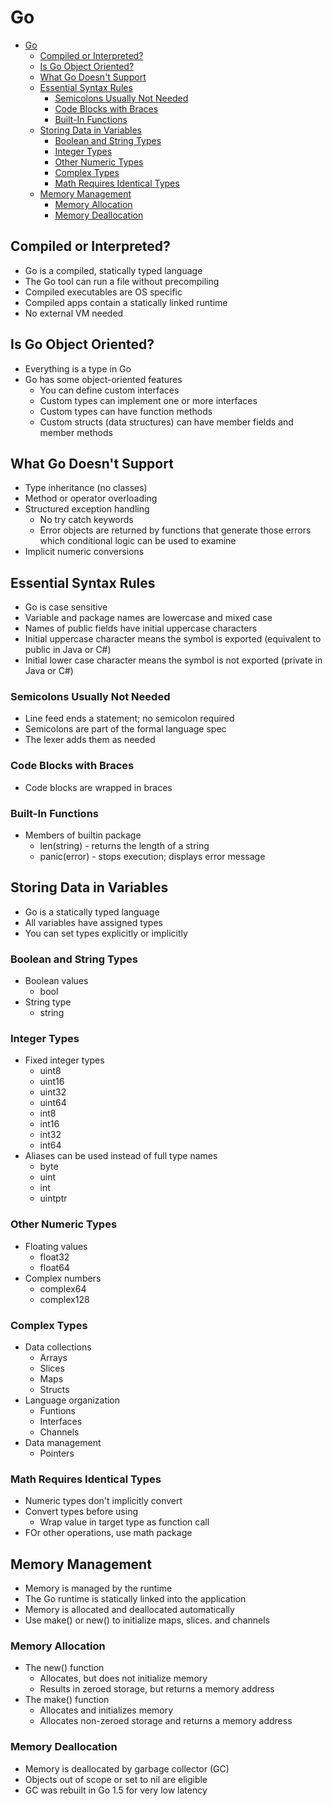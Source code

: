 # Go

- [Go](#go)
  - [Compiled or Interpreted?](#compiled-or-interpreted)
  - [Is Go Object Oriented?](#is-go-object-oriented)
  - [What Go Doesn't Support](#what-go-doesnt-support)
  - [Essential Syntax Rules](#essential-syntax-rules)
    - [Semicolons Usually Not Needed](#semicolons-usually-not-needed)
    - [Code Blocks with Braces](#code-blocks-with-braces)
    - [Built-In Functions](#built-in-functions)
  - [Storing Data in Variables](#storing-data-in-variables)
    - [Boolean and String Types](#boolean-and-string-types)
    - [Integer Types](#integer-types)
    - [Other Numeric Types](#other-numeric-types)
    - [Complex Types](#complex-types)
    - [Math Requires Identical Types](#math-requires-identical-types)
  - [Memory Management](#memory-management)
    - [Memory Allocation](#memory-allocation)
    - [Memory Deallocation](#memory-deallocation)

## Compiled or Interpreted?

- Go is a compiled, statically typed language
- The Go tool can run a file without precompiling
- Compiled executables are OS specific
- Compiled apps contain a statically linked runtime
- No external VM needed

## Is Go Object Oriented?

- Everything is a type in Go
- Go has some object-oriented features
  - You can define custom interfaces
  - Custom types can implement one or more interfaces
  - Custom types can have function methods
  - Custom structs (data structures) can have member fields and member methods

## What Go Doesn't Support

- Type inheritance (no classes)
- Method or operator overloading
- Structured exception handling
  - No try catch keywords
  - Error objects are returned by functions that generate those errors which conditional logic can be used to examine
- Implicit numeric conversions

## Essential Syntax Rules

- Go is case sensitive
- Variable and package names are lowercase and mixed case
- Names of public fields have initial uppercase characters
- Initial uppercase character means the symbol is exported (equivalent to public in Java or C#)
- Initial lower case character means the symbol is not exported (private in Java or C#)

### Semicolons Usually Not Needed

- Line feed ends a statement; no semicolon required
- Semicolons are part of the formal language spec
- The lexer adds them as needed

### Code Blocks with Braces

- Code blocks are wrapped in braces

### Built-In Functions

- Members of builtin package
  - len(string) - returns the length of a string
  - panic(error) - stops execution; displays error message

## Storing Data in Variables

- Go is a statically typed language
- All variables have assigned types
- You can set types explicitly or implicitly

### Boolean and String Types

- Boolean values
  - bool
- String type
  - string

### Integer Types

- Fixed integer types
  - uint8
  - uint16
  - uint32
  - uint64
  - int8
  - int16
  - int32
  - int64
- Aliases can be used instead of full type names
  - byte
  - uint
  - int
  - uintptr

### Other Numeric Types

- Floating values
  - float32
  - float64
- Complex numbers
  - complex64
  - complex128

### Complex Types

- Data collections
  - Arrays
  - Slices
  - Maps
  - Structs
- Language organization
  - Funtions
  - Interfaces
  - Channels
- Data management
  - Pointers

### Math Requires Identical Types

- Numeric types don't implicitly convert
- Convert types before using
  - Wrap value in target type as function call
- FOr other operations, use math package

## Memory Management

- Memory is managed by the runtime
- The Go runtime is statically linked into the application
- Memory is allocated and deallocated automatically
- Use make() or new() to initialize maps, slices. and channels

### Memory Allocation

- The new() function
  - Allocates, but does not initialize memory
  - Results in zeroed storage, but returns a memory address
- The make() function
  - Allocates and initializes memory
  - Allocates non-zeroed storage and returns a memory address

### Memory Deallocation

- Memory is deallocated by garbage collector (GC)
- Objects out of scope or set to nil are eligible
- GC was rebuilt in Go 1.5 for very low latency